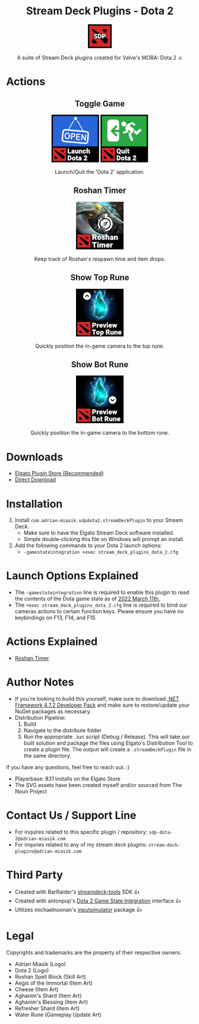 <h1 align="center">Stream Deck Plugins - Dota 2</h1>
<p align="center">
  <img src="StreamDeckPluginsDota2/images/pluginIcon@2x.png" width="64">
</p>
<p align="center">A suite of Stream Deck plugins created for Valve's MOBA: Dota 2 ⚔️</p>

# Actions
<h2 align="center">Toggle Game</h2>
<p align="center">
  <img src="StreamDeckPluginsDota2/images/actions/launch-game@2x.png" width="128">
  <img src="StreamDeckPluginsDota2/images/actions/quit-game@2x.png" width="128">
</p>
<p align="center">Launch/Quit the 'Dota 2' application.</p>

<h2 align="center">Roshan Timer</h2>
<p align="center">
  <img src="StreamDeckPluginsDota2/images/actions/roshan-timer@2x.png" width="128">
</p>
<p align="center">Keep track of Roshan's respawn time and item drops.</p>

<h2 align="center">Show Top Rune</h2>
<p align="center">
  <img src="StreamDeckPluginsDota2/images/actions/show-top-rune@2x.png" width="128">
</p>
<p align="center">Quickly position the in-game camera to the top rune.</p>

<h2 align="center">Show Bot Rune</h2>
<p align="center">
  <img src="StreamDeckPluginsDota2/images/actions/show-bot-rune@2x.png" width="128">
</p>
<p align="center">Quickly position the in-game camera to the bottom rune.</p>

# Downloads
- [Elgato Plugin Store (Recommended)](https://apps.elgato.com/plugins/com.adrian-miasik.sdpdota2)
- [Direct Download](StreamDeckPluginsDota2/distribute/com.adrian-miasik.sdpdota2.streamDeckPlugin)

# Installation
1. Install `com.adrian-miasik.sdpdota2.streamDeckPlugin` to your Stream Deck. 
    - Make sure to have the Elgato Stream Deck software installed. 
    - Simple double-clicking this file on Windows will prompt an install.
2. Add the following commands to your Dota 2 launch options: 
    - `-gamestateintegration +exec stream_deck_plugins_dota_2.cfg`

# Launch Options Explained
- The `-gamestateintegration` line is required to enable this plugin to read the contents of the Dota game state as of [2022 March 11th.](https://dota2.fandom.com/wiki/March_11,_2022_Patch)
- The `+exec stream_deck_plugins_dota_2.cfg` line is required to bind our cameras actions to certain function keys. Please ensure you have no keybindings on F13, F14, and F15.

# Actions Explained
- [Roshan Timer](https://github.com/adrian-miasik/stream-deck-plugins-dota-2/wiki/Roshan-Timer-Explained)

# Author Notes
- If you're looking to build this yourself, make sure to download [.NET Framework 4.7.2 Developer Pack](https://dotnet.microsoft.com/en-us/download/dotnet-framework/net472) and make sure to restore/update your NuGet packages as necessary.
- Distribution Pipeline:
  1. Build
  2. Navigate to the distribute folder
  3. Run the appropriate `.bat` script (Debug / Release). This will take our built solution and package the files using Elgato's Distribution Tool to create a plugin file. The output will create a `.streamDeckPlugin` file in the same directory.

If you have any questions, feel free to reach out. :)

- Playerbase: 831 installs on the Elgato Store
- The SVG assets have been created myself and/or sourced from The Noun Project

# Contact Us / Support Line
- For inquires related to this specific plugin / repository: `sdp-dota-2@adrian-miasik.com`
- For inquries related to any of my stream deck plugins: `stream-deck-plugins@adrian-miasik.com`

# Third Party
- Created with BarRaider's [streamdeck-tools](https://github.com/BarRaider/streamdeck-tools) SDK 👍
- Created with antonpup's [Dota 2 Game State Integration](https://github.com/antonpup/Dota2GSI) interface 👍
- Utilizes michaelnoonan's [inputsimulator](https://github.com/michaelnoonan/inputsimulator) package 👍

# Legal
Copyrights and trademarks are the property of their respective owners.
- Adrian Miasik (Logo)
- Dota 2 (Logo)
- Roshan Spell Block (Skill Art)
- Aegis of the Immortal (Item Art)
- Cheese (Item Art)
- Aghanim's Shard (Item Art)
- Aghanim's Blessing (Item Art)
- Refresher Shard (Item Art)
- Water Rune (Gameplay Update Art)
